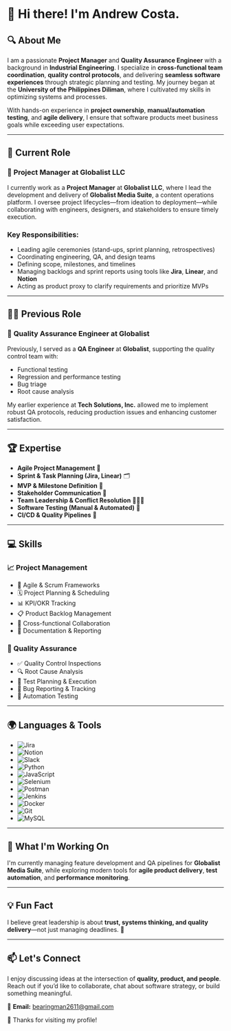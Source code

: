 # 👋 Hi there! I'm Andrew Costa.

## 🔍 About Me
I am a passionate **Project Manager** and **Quality Assurance Engineer** with a background in **Industrial Engineering**. I specialize in **cross-functional team coordination**, **quality control protocols**, and delivering **seamless software experiences** through strategic planning and testing. My journey began at the **University of the Philippines Diliman**, where I cultivated my skills in optimizing systems and processes.

With hands-on experience in **project ownership**, **manual/automation testing**, and **agile delivery**, I ensure that software products meet business goals while exceeding user expectations.

---

## 💼 Current Role
### 🎯 **Project Manager at Globalist LLC**
I currently work as a **Project Manager** at **Globalist LLC**, where I lead the development and delivery of **Globalist Media Suite**, a content operations platform. I oversee project lifecycles—from ideation to deployment—while collaborating with engineers, designers, and stakeholders to ensure timely execution.

### Key Responsibilities:
- Leading agile ceremonies (stand-ups, sprint planning, retrospectives)
- Coordinating engineering, QA, and design teams
- Defining scope, milestones, and timelines
- Managing backlogs and sprint reports using tools like **Jira**, **Linear**, and **Notion**
- Acting as product proxy to clarify requirements and prioritize MVPs

---

## 👨‍🔧 Previous Role
### 🔧 **Quality Assurance Engineer at Globalist**
Previously, I served as a **QA Engineer** at **Globalist**, supporting the quality control team with:
- Functional testing
- Regression and performance testing
- Bug triage
- Root cause analysis

My earlier experience at **Tech Solutions, Inc.** allowed me to implement robust QA protocols, reducing production issues and enhancing customer satisfaction.

---

## 🏆 Expertise
- **Agile Project Management** 📅
- **Sprint & Task Planning (Jira, Linear)** 🗂
- **MVP & Milestone Definition** 🎯
- **Stakeholder Communication** 🤝
- **Team Leadership & Conflict Resolution** 🧑‍🤝‍🧑
- **Software Testing (Manual & Automated)** 🐞
- **CI/CD & Quality Pipelines** 🚀

---

## 💻 Skills

### 📈 Project Management
- 🧠 Agile & Scrum Frameworks
- 🗓 Project Planning & Scheduling
- 📊 KPI/OKR Tracking
- 📋 Product Backlog Management
- 🤝 Cross-functional Collaboration
- 📂 Documentation & Reporting

### 🧪 Quality Assurance
- ✅ Quality Control Inspections
- 🔍 Root Cause Analysis
- 🧪 Test Planning & Execution
- 🐛 Bug Reporting & Tracking
- 🤖 Automation Testing

---

## 🌍 Languages & Tools
- ![Jira](https://img.shields.io/badge/Jira-0052CC?style=for-the-badge&logo=jira&logoColor=white)
- ![Notion](https://img.shields.io/badge/Notion-000000?style=for-the-badge&logo=notion&logoColor=white)
- ![Slack](https://img.shields.io/badge/Slack-4A154B?style=for-the-badge&logo=slack&logoColor=white)
- ![Python](https://img.shields.io/badge/Python-3776AB?style=for-the-badge&logo=python&logoColor=white)
- ![JavaScript](https://img.shields.io/badge/JavaScript-F7DF1E?style=for-the-badge&logo=javascript&logoColor=black)
- ![Selenium](https://img.shields.io/badge/Selenium-43B02A?style=for-the-badge&logo=selenium&logoColor=white)
- ![Postman](https://img.shields.io/badge/Postman-FF6C37?style=for-the-badge&logo=postman&logoColor=white)
- ![Jenkins](https://img.shields.io/badge/Jenkins-D24939?style=for-the-badge&logo=jenkins&logoColor=white)
- ![Docker](https://img.shields.io/badge/Docker-2496ED?style=for-the-badge&logo=docker&logoColor=white)
- ![Git](https://img.shields.io/badge/Git-F05032?style=for-the-badge&logo=git&logoColor=white)
- ![MySQL](https://img.shields.io/badge/MySQL-4479A1?style=for-the-badge&logo=mysql&logoColor=white)

---

## 🌱 What I'm Working On
I'm currently managing feature development and QA pipelines for **Globalist Media Suite**, while exploring modern tools for **agile product delivery**, **test automation**, and **performance monitoring**.

---

## 💡 Fun Fact
I believe great leadership is about **trust, systems thinking, and quality delivery**—not just managing deadlines. 🚀

---

## 📫 Let's Connect
I enjoy discussing ideas at the intersection of **quality, product, and people**. Reach out if you’d like to collaborate, chat about software strategy, or build something meaningful.

📧 **Email:** bearingman2611@gmail.com

🚀 Thanks for visiting my profile!
